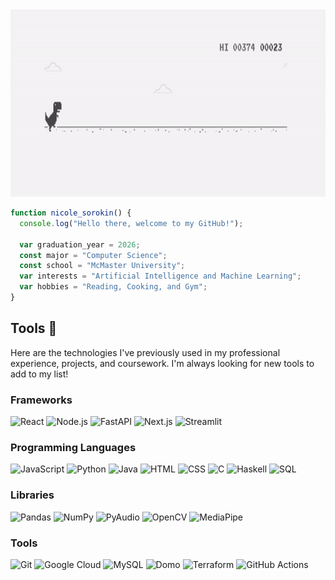 <img src="chrome_dino.gif" alt="Alt Text" width="1000" height="300">

```js
function nicole_sorokin() {
  console.log("Hello there, welcome to my GitHub!");

  var graduation_year = 2026;
  const major = "Computer Science";
  const school = "McMaster University";
  var interests = "Artificial Intelligence and Machine Learning";
  var hobbies = "Reading, Cooking, and Gym";
}
```

## Tools :wrench:
Here are the technologies I've previously used in my professional experience, projects, and coursework. I'm always looking for new tools to add to my list!

### Frameworks
![React](https://img.shields.io/badge/-React-61DAFB?style=for-the-badge&logo=react&logoColor=white)
![Node.js](https://img.shields.io/badge/-Node.js-339933?style=for-the-badge&logo=node.js&logoColor=white)
![FastAPI](https://img.shields.io/badge/-FastAPI-009688?style=for-the-badge&logo=fastapi&logoColor=white)
![Next.js](https://img.shields.io/badge/-Next.js-000000?style=for-the-badge&logo=next.js&logoColor=white)
![Streamlit](https://img.shields.io/badge/-Streamlit-FF4B4B?style=for-the-badge&logo=streamlit&logoColor=white)

### Programming Languages
![JavaScript](https://img.shields.io/badge/-JavaScript-F7DF1E?style=for-the-badge&logo=javascript&logoColor=black)
![Python](https://img.shields.io/badge/-Python-3776AB?style=for-the-badge&logo=python&logoColor=white)
![Java](https://img.shields.io/badge/-Java-007396?style=for-the-badge&logo=java&logoColor=white)
![HTML](https://img.shields.io/badge/-HTML5-E34F26?style=for-the-badge&logo=html5&logoColor=white)
![CSS](https://img.shields.io/badge/-CSS3-1572B6?style=for-the-badge&logo=css3&logoColor=white)
![C](https://img.shields.io/badge/-C-A8B9CC?style=for-the-badge&logo=c&logoColor=black)
![Haskell](https://img.shields.io/badge/-Haskell-5D4F85?style=for-the-badge&logo=haskell&logoColor=white)
![SQL](https://img.shields.io/badge/-SQL-003B57?style=for-the-badge&logo=postgresql&logoColor=white)

### Libraries
![Pandas](https://img.shields.io/badge/-Pandas-150458?style=for-the-badge&logo=pandas&logoColor=white)
![NumPy](https://img.shields.io/badge/-NumPy-013243?style=for-the-badge&logo=numpy&logoColor=white)
![PyAudio](https://img.shields.io/badge/-PyAudio-4B7F5F?style=for-the-badge&logo=pyaudio&logoColor=white)
![OpenCV](https://img.shields.io/badge/-OpenCV-5C3EE8?style=for-the-badge&logo=opencv&logoColor=white)
![MediaPipe](https://img.shields.io/badge/-MediaPipe-8D8D8D?style=for-the-badge&logo=mediapipe&logoColor=white)


### Tools
![Git](https://img.shields.io/badge/-Git-F05032?style=for-the-badge&logo=git&logoColor=white)
![Google Cloud](https://img.shields.io/badge/-Google_Cloud-4285F4?style=for-the-badge&logo=google-cloud&logoColor=white)
![MySQL](https://img.shields.io/badge/-MySQL-00758F?style=for-the-badge&logo=mysql&logoColor=white)
![Domo](https://img.shields.io/badge/-Domo-0072CE?style=for-the-badge&logo=domo&logoColor=white)
![Terraform](https://img.shields.io/badge/-Terraform-7B42BC?style=for-the-badge&logo=terraform&logoColor=white)
![GitHub Actions](https://img.shields.io/badge/-GitHub_Actions-2088FF?style=for-the-badge&logo=github-actions&logoColor=white)